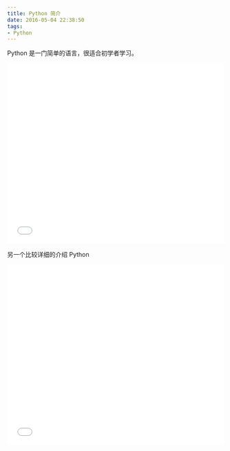 ```yaml
---
title: Python 简介
date: 2016-05-04 22:38:50
tags:
- Python
---
```

Python 是一门简单的语言，很适合初学者学习。


<iframe src="//slides.com/hanks/deck-4/embed" width="100%" height="420" scrolling="no" frameborder="0" webkitallowfullscreen mozallowfullscreen allowfullscreen></iframe>

<!-- more -->

另一个比较详细的介绍 Python

<iframe src="//slides.com/hanks/python/embed" width="100%" height="420" scrolling="no" frameborder="0" webkitallowfullscreen mozallowfullscreen allowfullscreen></iframe>
